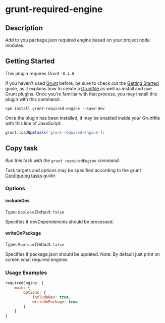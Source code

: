# grunt-required-engine

## Description

Add to you package.json required engine based on your project node modules.


## Getting Started

This plugin requires Grunt `~0.4.0`

If you haven't used [Grunt](http://gruntjs.com/) before, be sure to check out the [Getting Started](http://gruntjs.com/getting-started) guide, as it explains how to create a [Gruntfile](http://gruntjs.com/sample-gruntfile) as well as install and use Grunt plugins. Once you're familiar with that process, you may install this plugin with this command:

```shell
npm install grunt-required-engine --save-dev
```

Once the plugin has been installed, it may be enabled inside your Gruntfile with this line of JavaScript:

```js
grunt.loadNpmTasks('grunt-required-engine');
```


## Copy task

_Run this task with the `grunt requiredEngine` command._

Task targets and options may be specified according to the grunt [Configuring tasks](http://gruntjs.com/configuring-tasks) guide.


### Options


#### includeDev
Type: `Boolean`
Default: `false`

Specifies if devDependencies should be processed.


#### writeOnPackage
Type: `Boolean`
Default: `false`

Specifies if package.json should be updated.
Note: By default just print on screen what required engines.


### Usage Examples
```js
requiredEngine: {
    main: {
        options: {
            includeDev: true,
            writeOnPackage: true
        }
    }
}
```